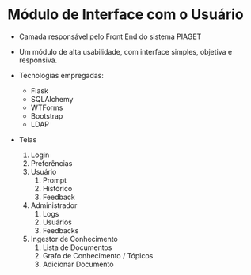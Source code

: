 # Módulo de Interface com o Usuário

- Camada responsável pelo Front End do sistema PIAGET
- Um módulo de alta usabilidade, com interface simples, objetiva e responsiva.
- Tecnologias empregadas:
  - Flask
  - SQLAlchemy
  - WTForms
  - Bootstrap
  - LDAP

- Telas
  1. Login
  2. Preferências
  3. Usuário
     1. Prompt
     2. Histórico
     3. Feedback
  4. Administrador
     1. Logs
     2. Usuários
     3. Feedbacks
  5. Ingestor de Conhecimento
     1. Lista de Documentos
     2. Grafo de Conhecimento / Tópicos
     3. Adicionar Documento